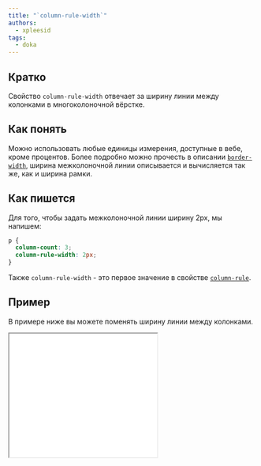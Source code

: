 ```yaml
---
title: "`column-rule-width`"
authors:
  - xpleesid
tags:
  - doka
---
```


## Кратко

Свойство `column-rule-width` отвечает за ширину линии между колонками в многоколоночной вёрстке.

## Как понять

Можно использовать любые единицы измерения, доступные в вебе, кроме процентов. Более подробно можно прочесть в описании [`border-width`](/css/border/#border-width), ширина межколоночной линии описывается и вычисляется так же, как и ширина рамки.

## Как пишется

Для того, чтобы задать межколоночной линии ширину 2px, мы напишем:

```css
p {
  column-count: 3;
  column-rule-width: 2px;
}
```

Также `column-rule-width` - это первое значение в свойстве [`column-rule`](/css/column-rule).

## Пример

В примере ниже вы можете поменять ширину линии между колонками.

<iframe title="Варианты значений column-rule-width" src="demos/multiple-values/" height="250"></iframe>
